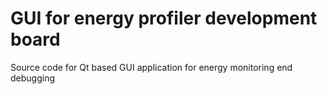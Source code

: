 # GUI for energy profiler development board
Source code for Qt based GUI application for energy monitoring end debugging